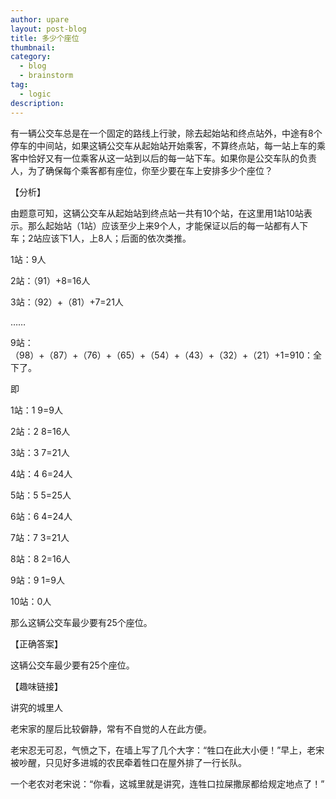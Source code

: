 ```yaml
---
author: upare
layout: post-blog
title: 多少个座位
thumbnail:
category:
  - blog
  - brainstorm
tag:
  - logic
description: 
---
```

有一辆公交车总是在一个固定的路线上行驶，除去起始站和终点站外，中途有8个停车的中间站，如果这辆公交车从起始站开始乘客，不算终点站，每一站上车的乘客中恰好又有一位乘客从这一站到以后的每一站下车。如果你是公交车队的负责人，为了确保每个乘客都有座位，你至少要在车上安排多少个座位？

【分析】

由题意可知，这辆公交车从起始站到终点站一共有10个站，在这里用1站10站表示。那么起始站（1站）应该至少上来9个人，才能保证以后的每一站都有人下车；2站应该下1人，上8人；后面的依次类推。

1站：9人

2站：（91）+8=16人

3站：（92）+（81）+7=21人

……

9站：（98）+（87）+（76）+（65）+（54）+（43）+（32）+（21）+1=910：全下了。

即

1站：1 9=9人

2站：2 8=16人

3站：3 7=21人

4站：4 6=24人

5站：5 5=25人

6站：6 4=24人

7站：7 3=21人

8站：8 2=16人

9站：9 1=9人

10站：0人

那么这辆公交车最少要有25个座位。

【正确答案】

这辆公交车最少要有25个座位。

【趣味链接】

讲究的城里人

老宋家的屋后比较僻静，常有不自觉的人在此方便。

老宋忍无可忍，气愤之下，在墙上写了几个大字：“牲口在此大小便！”早上，老宋被吵醒，只见好多进城的农民牵着牲口在屋外排了一行长队。

一个老农对老宋说：“你看，这城里就是讲究，连牲口拉屎撒尿都给规定地点了！”